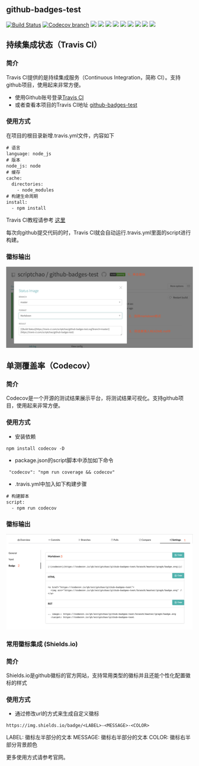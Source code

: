 ## github-badges-test
[![Build Status](https://img.shields.io/travis/com/scriptchao/github-badges-test/master?logo=travis)](https://travis-ci.com/scriptchao/github-badges-test)
[![Codecov branch](https://img.shields.io/codecov/c/github/scriptchao/github-badges-test/master?logo=codecov)](https://codecov.io/gh/scriptchao/github-badges-test)
![](https://img.shields.io/github/license/scriptchao/github-badges-test?logo=github)
![](https://img.shields.io/github/languages/top/scriptchao/github-badges-test?logo=github)
![](https://img.shields.io/github/languages/count/scriptchao/github-badges-test?logo=github)
![](https://img.shields.io/github/languages/code-size/scriptchao/github-badges-test?logo=github)
![](https://img.shields.io/github/repo-size/scriptchao/github-badges-test?logo=github)
![](https://img.shields.io/github/forks/scriptchao/github-badges-test?logo=github&style=social)
![](https://img.shields.io/github/stars/scriptchao/github-badges-test?logo=github&style=social)
![](https://img.shields.io/github/watchers/scriptchao/github-badges-test?logo=github&style=social)
![](https://img.shields.io/github/commit-activity/m/scriptchao/github-badges-test?logo=github)

## 持续集成状态（Travis CI）
### 简介
Travis CI提供的是持续集成服务（Continuous Integration，简称 CI）。支持github项目，使用起来非常方便。

- 使用Github账号登录<a href="https://travis-ci.com/" target="_blank">Travis CI</a> 
- 或者查看本项目的Travis CI地址 <a href="https://travis-ci.com/scriptchao/github-badges-test" target="_blank">github-badges-test</a> 
### 使用方式
在项目的根目录新增.travis.yml文件，内容如下
```
# 语言
language: node_js
# 版本
node_js: node
# 缓存
cache:
  directories:
    - node_modules
# 构建生命周期
install:
  - npm install
```
Travis CI教程请参考 <a href="https://docs.travis-ci.com/user/tutorial/" target="_blank">这里</a> 

每次向github提交代码的时，Travis CI就会自动运行.travis.yml里面的script进行构建。
### 徽标输出
![](https://raw.githubusercontent.com/scriptchao/github-badges-test/master/images/wx-travis.png)


## 单测覆盖率（Codecov）
### 简介
Codecov是一个开源的测试结果展示平台，将测试结果可视化。支持github项目，使用起来非常方便。
### 使用方式
- 安装依赖
```
npm install codecov -D
```
- package.json的script脚本中添加如下命令
```
 "codecov": "npm run coverage && codecov"
```
- .travis.yml中加入如下构建步骤
```
# 构建脚本
script:
  - npm run codecov
```
### 徽标输出
![](https://raw.githubusercontent.com/scriptchao/github-badges-test/master/images/wx-codecov.png)

### 常用徽标集成 (Shields.io)
### 简介
Shields.io是github徽标的官方网站，支持常用类型的徽标并且还能个性化配置徽标的样式
### 使用方式
- 通过修改url的方式来生成自定义徽标
```
https://img.shields.io/badge/<LABEL>-<MESSAGE>-<COLOR>
```
LABEL: 徽标左半部分的文本
MESSAGE: 徽标右半部分的文本
COLOR: 徽标右半部分背景颜色

更多使用方式请参考官网。
